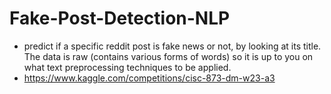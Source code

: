 # Fake-Post-Detection-NLP
-  predict if a specific reddit post is fake news or not, by looking at its title. The data is raw (contains various forms of words) so it is up to you on what text preprocessing techniques to be applied.
- https://www.kaggle.com/competitions/cisc-873-dm-w23-a3
